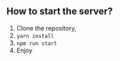 ## How to start the server?

1. Clone the repository,
2. `yarn install`
3. `npm run start`
4. Enjoy
